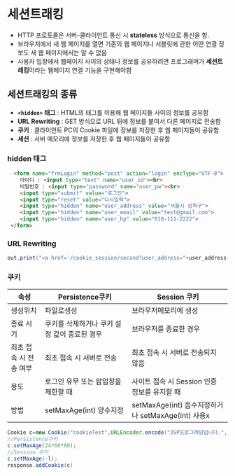 # 세션트래킹

* HTTP 프로토콜은 서버-클라이언트 통신 시 **stateless** 방식으로 통신을 함.
* 브라우저에서 새 웹 페이지를 열면 기존의 웹 페이지나 서블릿에 관한 어떤 연결 정보도 새 웹 페이지에서는 알 수 없음 
* 사용자 입장에서 웹페이지 사이의 상태나 정보를 공유하려면 프로그래머가 **세션트래킹**이라는 웹페이지 연결 기능을 구현해야함   

## 세션트래킹의 종류 
* **`<hidden>` 태그** : HTML의 <hidden> 태그를 이용해 웹 페이지들 사이의 정보를 공유함 
* **URL Rewriting** : GET 방식으로 URL 뒤에 정보를 붙여서 다른 페이지로 전송함
* **쿠키** : 클라이언트 PC의 Cookie 파일에 정보를 저장한 후 웹 페이지들이 공유함
* **세션** : 서버 메모리에 정보를 저장한 후 웹 페이지들이 공유함

### hidden 태그
```html
  <form name="frmLogin" method="post" action="login" encType="UTF-8">
 	아이디 : <input type="text" name="user_id"><br>
 	비밀번호 : <input type="password" name="user_pw"><br>
 	<input type="submit" value="로그인">
 	<input type="reset" value="다시입력">
 	<input type="hidden" name="user_address" value="서울시 성북구">
 	<input type="hidden" name="user_email" value="test@gmail.com">
 	<input type="hidden" name="user_hp" value="010-111-2222">
 </form>
```

### URL Rewriting
```java
out.print("<a href='/cookie_session/second?user_address="+user_address+"'>두 번째 서블릿으로 보내기</a>");
```

### 쿠키   
|속성|Persistence쿠키|Session 쿠키|
|-|-|-|
|생성위치|파일로생성|브라우저메모리에 생성|
|종료 시기|쿠키를 삭제하거나 쿠키 설정 값이 종료된 경우|브라우저를 종료한 경우|
|최초 접속 시 전송 여부|최초 접속 시 서버로 전송|최초 접속 시 서버로 전송되지 않음|
|용도|로그인 유무 또는 팝업창을 제한할 때|사이트 접속 시 Session 인증 정보를 유지할 때|
|방법|setMaxAge(int) 양수지정|setMaxAge(int) 음수지정하거나 setMaxAge(int) 사용x|

```java
Cookie c=new Cookie("cookieTest",URLEncoder.encode("JSP프로그래밍입니다.","utf-8"));
//Persistence쿠키
c.setMaxAge(24*60*60); 
//Session 쿠키
c.setMaxAge(-l); 
response.addCookie(c)
```
